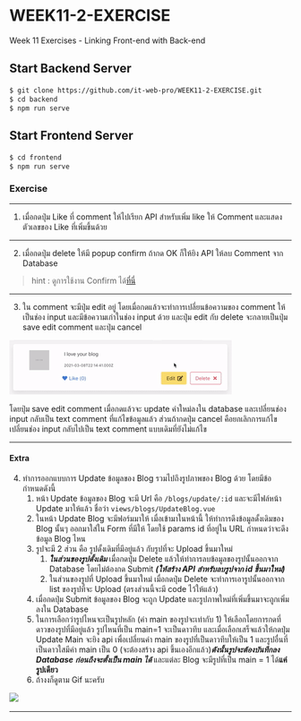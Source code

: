 # WEEK11-2-EXERCISE
Week 11 Exercises - Linking Front-end with Back-end

## Start Backend Server
```
$ git clone https://github.com/it-web-pro/WEEK11-2-EXERCISE.git
$ cd backend
$ npm run serve
```

## Start Frontend Server
```
$ cd frontend
$ npm run serve
```

### Exercise

___

1. เมื่อกดปุ่ม Like ที่ comment ให้ไปเรียก API สำหรับเพิ่ม like ให้ Comment และแสดงตัวเลขของ Like ที่เพิ่มขึ้นด้วย
___

2. เมื่อกดปุ่ม delete ให้มี popup confirm ถ้ากด OK ก็ให้ยิง API ให้ลบ Comment จาก Database
> hint : ดูการใช้งาน Confirm ได้[ที่นี่](https://www.w3schools.com/jsref/met_win_confirm.asp)
___

3. ใน comment จะมีปุ่ม edit อยู่ โดยเมื่อกดแล้วจะทำการเปลี่ยนข้อความของ comment ให้เป็นช่อง input และมีข้อความเก่าในช่อง input ด้วย และปุ่ม edit กับ delete จะกลายเป็นปุ่ม save edit comment และปุ่ม cancel 
<img src="imgEx/ezgif.com-gif-maker.gif"/>

โดยปุ่ม save edit comment เมื่อกดแล้วจะ update ค่าใหม่ลงใน database และเปลี่ยนช่อง input กลับเป็น text comment ที่แก้ไขข้อมูลแล้ว ส่วนถ้ากดปุ่ม cancel คือยกเลิกการแก้ไข เปลี่ยนช่อง input กลับไปเป็น text comment แบบเดิมที่ยังไม่แก้ไข
___
#### Extra
4. ทำการออกแบบการ Update ข้อมูลของ Blog รวมไปถึงรูปภาพของ Blog ด้วย โดยมีข้อกำหนดดังนี้
    1. หน้า Update ข้อมูลของ Blog จะมี Url คือ `/blogs/update/:id` และจะมีไฟล์หน้า Update มาให้แล้ว ชื่อว่า `views/blogs/UpdateBlog.vue`
    2. ในหน้า Update Blog จะมีฟอร์มมาให้ เมื่อเข้ามาในหน้านี้ ให้ทำการดึงข้อมูลดั้งเดิมของ Blog นั้นๆ ออกมาใส่ใน Form ที่มีให้ โดยใช้ params id ที่อยู่ใน URL กำหนดว่าจะดึงข้อมูล Blog ไหน
    3. รูปจะมี 2 ส่วน คือ รูปดั้งเดิมที่มีอยู่แล้ว กับรูปที่จะ Upload ขึ้นมาใหม่
        1. ***ในส่วนของรูปดั้งเดิม*** เมื่อกดปุ่ม Delete แล้วให้ทำการลบข้อมูลของรูปนั้นออกจาก Database โดยไม่ต้องกด Submit ***(ให้สร้าง API สำหรับลบรูปจาก id ขึ้นมาใหม่)***
        2. ในส่วนของรูปที่ Upload ขึ้นมาใหม่ เมื่อกดปุ่ม Delete จะทำการเอารูปนั้นออกจาก list ของรูปที่จะ Upload (ตรงส่วนนี้จะมี code ไว้ให้แล้ว)
    4. เมื่อกดปุ่ม Submit ข้อมูลของ Blog จะถูก Update และรูปภาพใหม่ที่เพิ่มขึ้นมาจะถูกเพิ่มลงใน Database
    5. ในการเลือกว่ารูปไหนจะเป็นรูปหลัก (ค่า main ของรูปจะเท่ากับ 1) ให้เลือกโดยการกดที่ดาวของรูปที่มีอยู่แล้ว  รูปไหนที่เป็น main=1 จะเป็นดาวทึบ และเมื่อเลือกเสร็จแล้วให้กดปุ่ม Update Main จะยิง api เพื่อเปลี่ยนค่า main ของรูปที่เป็นดาวทึบให้เป็น 1 และรูปอื่นที่เป็นดาวใสมีค่า main เป็น 0 (จะต้องสร้าง api ขึ้นเองอีกแล้ว)***ดังนั้นรูปจะต้องบันทึกลง Database ก่อนถึงจะตั้งเป็น main ได้*** และแต่ละ Blog จะมีรูปที่เป็น main = 1 ได้**แค่รูปเดียว**
    6. ถ้างงก็ดูตาม Gif นะครับ
<img src="imgEx/ezgif.com-gif-maker (1).gif"/>

___
